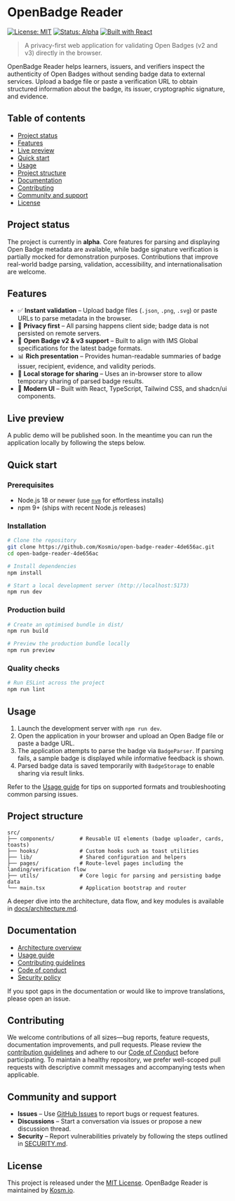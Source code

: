 # OpenBadge Reader

[![License: MIT](https://img.shields.io/badge/License-MIT-yellow.svg)](LICENSE)
[![Status: Alpha](https://img.shields.io/badge/status-alpha-orange)](#project-status)
[![Built with React](https://img.shields.io/badge/built%20with-React-61dafb?logo=react&logoColor=white)](https://react.dev/)

> A privacy-first web application for validating Open Badges (v2 and v3) directly in the browser.

OpenBadge Reader helps learners, issuers, and verifiers inspect the authenticity of Open Badges without sending badge data to
external services. Upload a badge file or paste a verification URL to obtain structured information about the badge, its
issuer, cryptographic signature, and evidence.

## Table of contents

- [Project status](#project-status)
- [Features](#features)
- [Live preview](#live-preview)
- [Quick start](#quick-start)
- [Usage](#usage)
- [Project structure](#project-structure)
- [Documentation](#documentation)
- [Contributing](#contributing)
- [Community and support](#community-and-support)
- [License](#license)

## Project status

The project is currently in **alpha**. Core features for parsing and displaying Open Badge metadata are available, while badge
signature verification is partially mocked for demonstration purposes. Contributions that improve real-world badge parsing,
validation, accessibility, and internationalisation are welcome.

## Features

- ✅ **Instant validation** – Upload badge files (`.json`, `.png`, `.svg`) or paste URLs to parse metadata in the browser.
- 🔐 **Privacy first** – All parsing happens client side; badge data is not persisted on remote servers.
- 🪪 **Open Badge v2 & v3 support** – Built to align with IMS Global specifications for the latest badge formats.
- 📊 **Rich presentation** – Provides human-readable summaries of badge issuer, recipient, evidence, and validity periods.
- 💾 **Local storage for sharing** – Uses an in-browser store to allow temporary sharing of parsed badge results.
- 🎨 **Modern UI** – Built with React, TypeScript, Tailwind CSS, and shadcn/ui components.

## Live preview

A public demo will be published soon. In the meantime you can run the application locally by following the steps below.

## Quick start

### Prerequisites

- Node.js 18 or newer (use [`nvm`](https://github.com/nvm-sh/nvm) for effortless installs)
- npm 9+ (ships with recent Node.js releases)

### Installation

```bash
# Clone the repository
git clone https://github.com/Kosmio/open-badge-reader-4de656ac.git
cd open-badge-reader-4de656ac

# Install dependencies
npm install

# Start a local development server (http://localhost:5173)
npm run dev
```

### Production build

```bash
# Create an optimised bundle in dist/
npm run build

# Preview the production bundle locally
npm run preview
```

### Quality checks

```bash
# Run ESLint across the project
npm run lint
```

## Usage

1. Launch the development server with `npm run dev`.
2. Open the application in your browser and upload an Open Badge file or paste a badge URL.
3. The application attempts to parse the badge via `BadgeParser`. If parsing fails, a sample badge is displayed while
   informative feedback is shown.
4. Parsed badge data is saved temporarily with `BadgeStorage` to enable sharing via result links.

Refer to the [Usage guide](docs/usage.md) for tips on supported formats and troubleshooting common parsing issues.

## Project structure

```text
src/
├── components/        # Reusable UI elements (badge uploader, cards, toasts)
├── hooks/             # Custom hooks such as toast utilities
├── lib/               # Shared configuration and helpers
├── pages/             # Route-level pages including the landing/verification flow
├── utils/             # Core logic for parsing and persisting badge data
└── main.tsx           # Application bootstrap and router
```

A deeper dive into the architecture, data flow, and key modules is available in [docs/architecture.md](docs/architecture.md).

## Documentation

- [Architecture overview](docs/architecture.md)
- [Usage guide](docs/usage.md)
- [Contributing guidelines](CONTRIBUTING.md)
- [Code of conduct](CODE_OF_CONDUCT.md)
- [Security policy](SECURITY.md)

If you spot gaps in the documentation or would like to improve translations, please open an issue.

## Contributing

We welcome contributions of all sizes—bug reports, feature requests, documentation improvements, and pull requests. Please
review the [contribution guidelines](CONTRIBUTING.md) and adhere to our [Code of Conduct](CODE_OF_CONDUCT.md) before
participating. To maintain a healthy repository, we prefer well-scoped pull requests with descriptive commit messages and
accompanying tests when applicable.

## Community and support

- **Issues** – Use [GitHub Issues](https://github.com/Kosmio/open-badge-reader-4de656ac/issues) to report bugs or request features.
- **Discussions** – Start a conversation via issues or propose a new discussion thread.
- **Security** – Report vulnerabilities privately by following the steps outlined in [SECURITY.md](SECURITY.md).

## License

This project is released under the [MIT License](LICENSE). OpenBadge Reader is maintained by [Kosm.io](https://kosm.io/).
